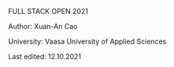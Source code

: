 FULL STACK OPEN 2021

Author: Xuan-An Cao

University: Vaasa University of Applied Sciences

Last edited: 12.10.2021
